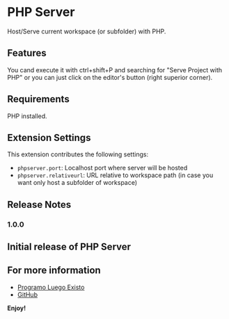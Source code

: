 # PHP Server

Host/Serve current workspace (or subfolder) with PHP.

## Features

You cand execute it with ctrl+shift+P and searching for "Serve Project with PHP" or you can just click on the editor's button (right superior corner).


## Requirements

PHP installed.

## Extension Settings
This extension contributes the following settings:

* `phpserver.port`: Localhost port where server will be hosted
* `phpserver.relativeurl`: URL relative to workspace path (in case you want only host a subfolder of workspace)


## Release Notes
### 1.0.0
Initial release of PHP Server
-----------------------------------------------------------------------------------------------------------

## For more information

* [Programo Luego Existo](http://programoluegoexisto.com)
* [GitHub](http://github.com/brapifra)

**Enjoy!**
